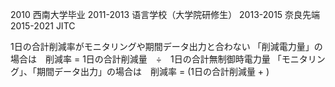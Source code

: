 2010 西南大学毕业
2011-2013 语言学校（大学院研修生）
2013-2015 奈良先端
2015-2021 JITC

1日の合計削減率がモニタリングや期間データ出力と合わない
「削減電力量」の場合は　削減率 = 1日の合計削減量　÷　1日の合計無制御時電力量
「モニタリング」、「期間データ出力」の場合は　削減率 = (1日の合計削減量 + )